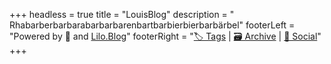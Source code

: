 +++
headless = true
title = "LouisBlog"
description = " Rhabarberbarbarabarbarbarenbartbarbierbierbarbärbel"
footerLeft = "Powered by 💛 and [Lilo.Blog](https://www.lilo.blog)"
footerRight = "[🏷️ Tags](/tags/) | [🗃️ Archive](/posts/) | [📣 Social](https://www.lilo.blog)"
+++
